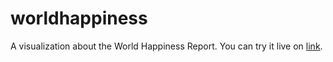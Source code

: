 # worldhappiness
A visualization about the World Happiness Report.
You can try it live on [link](https://rockdonald2.github.io/worldhappiness/).  
